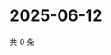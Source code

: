 # 2025-06-12

共 0 条

<!-- BEGIN ZHIHUQUESTIONS -->
<!-- 最后更新时间 Thu Jun 12 2025 22:12:11 GMT+0800 (China Standard Time) -->

<!-- END ZHIHUQUESTIONS -->
